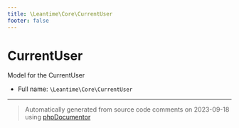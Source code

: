 ```yaml
---
title: \Leantime\Core\CurrentUser
footer: false
---
```


# CurrentUser

Model for the CurrentUser



* Full name: `\Leantime\Core\CurrentUser`





---
> Automatically generated from source code comments on 2023-09-18 using [phpDocumentor](http://www.phpdoc.org/)
